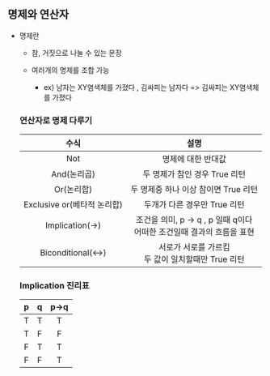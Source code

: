 ## 명제와 연산자
- 명제란
    - 참, 거짓으로 나눌 수 있는 문장

    - 여러개의 명제를 조합 가능

        - ex) 남자는 XY염색체를 가졌다 , 김싸피는 남자다  => 김싸피는 XY염색체를 가졌다
    

  ### 연산자로 명제 다루기

  |            수식             |                             설명                             |
  | :-------------------------: | :----------------------------------------------------------: |
  |             Not             |                      명제에 대한 반대값                      |
  |         And(논리곱)         |                두 명제가 참인 경우 True 리턴                 |
  |         Or(논리합)          |             두 명제중 하나 이상 참이면 True 리턴             |
  | Exclusive or(베타적 논리합) |                 두개가 다른 경우만 True 리턴                 |
  |       Implication(->)       | 조건을 의미, p -> q , p 일때 q이다<br />어떠한 조건일때 결과의 흐름을 표현 |
  |     Biconditional(<->)      |    서로가 서로를 가르킴<br />두 값이 일치할때만 True 리턴    |

  

  ### Implication 진리표

  |  p   |  q   | p->q |
  | :--: | :--: | :--: |
  |  T   |  T   |  T   |
  |  T   |  F   |  F   |
  |  F   |  T   |  T   |
  |  F   |  F   |  T   |
